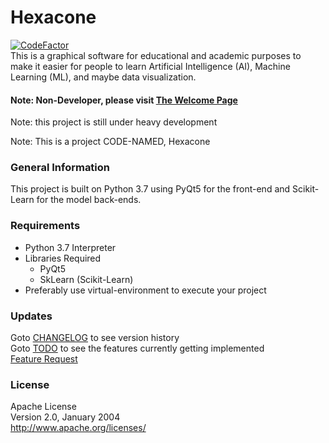# Hexacone
[![CodeFactor](https://www.codefactor.io/repository/github/andrewshen31/hexacone/badge)](https://www.codefactor.io/repository/github/andrewshen31/hexacone)  
This is a graphical software for educational and academic purposes to 
make it easier for people to learn Artificial Intelligence (AI),
Machine Learning (ML), and maybe data visualization.

#### Note: Non-Developer, please visit [The Welcome Page](WELCOME.md) 

Note: this project is still under heavy development

Note: This is a project CODE-NAMED, Hexacone

### General Information
This project is built on Python 3.7 using PyQt5 for the front-end and
Scikit-Learn for the model back-ends.

### Requirements
* Python 3.7 Interpreter
* Libraries Required
    * PyQt5
    * SkLearn (Scikit-Learn)
* Preferably use virtual-environment to execute your project

### Updates
Goto [CHANGELOG](CHANGELOG.md) to see version history  
Goto [TODO](TODO.md) to see the features currently getting implemented  
[Feature Request]()


### License
Apache License  
Version 2.0, January 2004  
http://www.apache.org/licenses/  

